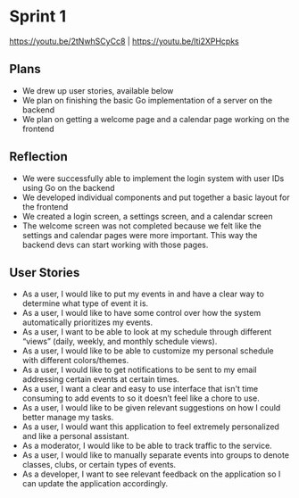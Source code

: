 # Sprint 1

https://youtu.be/2tNwhSCyCc8 | 
https://youtu.be/lti2XPHcpks


## Plans
 - We drew up user stories, available below
 - We plan on finishing the basic Go implementation of a server on the backend
 - We plan on getting a welcome page and a calendar page working on the frontend

## Reflection
 - We were successfully able to implement the login system with user IDs using Go on the backend
 - We developed individual components and put together a basic layout for the frontend
 - We created a login screen, a settings screen, and a calendar screen
 - The welcome screen was not completed because we felt like the settings and calendar pages were more important. This way the backend devs can start working with those pages.



## User Stories
- As a user, I would like to put my events in and have a clear way to determine what type of event it is.
- As a user, I would like to have some control over how the system automatically prioritizes my events.
- As a user, I want to be able to look at my schedule through different “views” (daily, weekly, and monthly schedule views).
- As a user, I would like to be able to customize my personal schedule with different colors/themes.
- As a user, I would like to get notifications to be sent to my email addressing certain events at certain times.
- As a user, I want a clear and easy to use interface that isn't time consuming to add events to so it doesn’t feel like a chore to use.
- As a user, I would like to be given relevant suggestions on how I could better manage my tasks.
- As a user, I would want this application to feel extremely personalized and like a personal assistant.
- As a moderator, I would like to be able to track traffic to the service.
- As a user, I would like to manually separate events into groups to denote classes, clubs, or certain types of events.
- As a developer, I want to see relevant feedback on the application so I can update the application accordingly.
